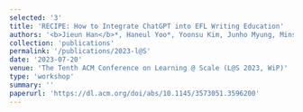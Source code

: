 ```yaml
---
selected: '3'
title: 'RECIPE: How to Integrate ChatGPT into EFL Writing Education'
authors: '<b>Jieun Han</b>*, Haneul Yoo*, Yoonsu Kim, Junho Myung, Minsun Kim, Hyunseung Lim, Juho Kim, Tak Yeon Lee, Hwajung Hong, So-Yeon Ahn, Alice Oh'
collection: 'publications'
permalink: '/publications/2023-l@S'
date: '2023-07-20'
venue: 'The Tenth ACM Conference on Learning @ Scale (L@S 2023, WiP)'
type: 'workshop'
summary: ''
paperurl: 'https://dl.acm.org/doi/abs/10.1145/3573051.3596200'
---
```


